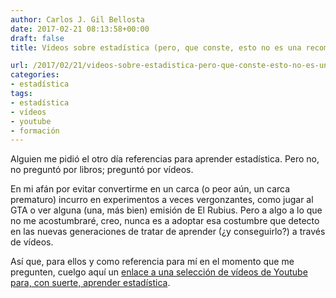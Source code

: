 ```yaml
---
author: Carlos J. Gil Bellosta
date: 2017-02-21 08:13:58+00:00
draft: false
title: Vídeos sobre estadística (pero, que conste, esto no es una recomendación)

url: /2017/02/21/videos-sobre-estadistica-pero-que-conste-esto-no-es-una-recomendacion/
categories:
- estadística
tags:
- estadística
- vídeos
- youtube
- formación
---
```


Alguien me pidió el otro día referencias para aprender estadística. Pero no, no preguntó por libros; preguntó por vídeos.

En mi afán por evitar convertirme en un carca (o peor aún, un carca prematuro) incurro en experimentos a veces vergonzantes, como jugar al GTA o ver alguna (una, más bien) emisión de El Rubius. Pero a algo a lo que no me acostumbraré, creo, nunca es a adoptar esa costumbre que detecto en las nuevas generaciones de tratar de aprender (¿y conseguirlo?) a través de vídeos.

Así que, para ellos y como referencia para mí en el momento que me pregunten, cuelgo aquí un [enlace a una selección de vídeos de Youtube para, con suerte, aprender estadística](http://flavioazevedo.com/stats-and-r-blog/2016/9/13/learning-r-on-youtube).


